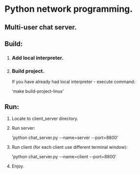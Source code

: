 # Python network programming.

## Multi-user chat server.

## Build:

1. ### Add local interpreter.
2. ### Build project.

   If you have already had local interpreter - execute command:


      'make build-project-linux'

## Run:
1. Locate to client_server directory.
2. Run server:


      'python chat_server.py --name=server --port=8800'

3. Run client (for each client use different terminal window):


      'python chat_server.py --name=client --port=8800'


4. Enjoy.